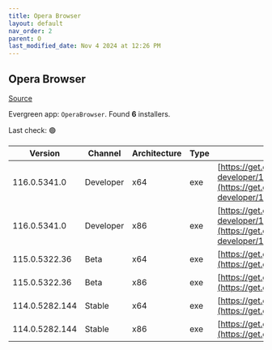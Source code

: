 ```yaml
---
title: Opera Browser
layout: default
nav_order: 2
parent: O
last_modified_date: Nov 4 2024 at 12:26 PM
---
```


## Opera Browser

[Source](https://www.opera.com/browsers/opera)

Evergreen app: `OperaBrowser`. Found **6** installers.

Last check: 🟢

| Version        | Channel   | Architecture | Type | URI                                                                                                                                                                                                                    |
| -------------- | --------- | ------------ | ---- | ---------------------------------------------------------------------------------------------------------------------------------------------------------------------------------------------------------------------- |
| 116.0.5341.0   | Developer | x64          | exe  | [https://get.geo.opera.com/pub/opera-developer/116.0.5341.0/win/Opera_Developer_116.0.5341.0_Setup_x64.exe](https://get.geo.opera.com/pub/opera-developer/116.0.5341.0/win/Opera_Developer_116.0.5341.0_Setup_x64.exe) |
| 116.0.5341.0   | Developer | x86          | exe  | [https://get.geo.opera.com/pub/opera-developer/116.0.5341.0/win/Opera_Developer_116.0.5341.0_Setup.exe](https://get.geo.opera.com/pub/opera-developer/116.0.5341.0/win/Opera_Developer_116.0.5341.0_Setup.exe)         |
| 115.0.5322.36  | Beta      | x64          | exe  | [https://get.geo.opera.com/pub/opera-beta/115.0.5322.36/win/Opera_beta_115.0.5322.36_Setup_x64.exe](https://get.geo.opera.com/pub/opera-beta/115.0.5322.36/win/Opera_beta_115.0.5322.36_Setup_x64.exe)                 |
| 115.0.5322.36  | Beta      | x86          | exe  | [https://get.geo.opera.com/pub/opera-beta/115.0.5322.36/win/Opera_beta_115.0.5322.36_Setup.exe](https://get.geo.opera.com/pub/opera-beta/115.0.5322.36/win/Opera_beta_115.0.5322.36_Setup.exe)                         |
| 114.0.5282.144 | Stable    | x64          | exe  | [https://get.geo.opera.com/pub/opera/desktop/114.0.5282.144/win/Opera_114.0.5282.144_Setup_x64.exe](https://get.geo.opera.com/pub/opera/desktop/114.0.5282.144/win/Opera_114.0.5282.144_Setup_x64.exe)                 |
| 114.0.5282.144 | Stable    | x86          | exe  | [https://get.geo.opera.com/pub/opera/desktop/114.0.5282.144/win/Opera_114.0.5282.144_Setup.exe](https://get.geo.opera.com/pub/opera/desktop/114.0.5282.144/win/Opera_114.0.5282.144_Setup.exe)                         |
